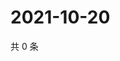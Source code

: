 # 2021-10-20

共 0 条

<!-- BEGIN WEIBO -->
<!-- 最后更新时间 Wed Oct 20 2021 10:35:16 GMT+0800 (China Standard Time) -->

<!-- END WEIBO -->
